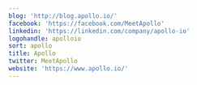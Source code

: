 ```yaml
---
blog: 'http://blog.apollo.io/'
facebook: 'https://facebook.com/MeetApollo'
linkedin: 'https://linkedin.com/company/apollo-io'
logohandle: apolloio
sort: apollo
title: Apollo
twitter: MeetApollo
website: 'https://www.apollo.io/'
---
```

